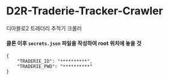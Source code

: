 # D2R-Traderie-Tracker-Crawler
디아블로2 트레더리 추적기 크롤러

#### 클론 이후 `secrets.json` 파일을 작성하여 root 위치에 놓을 것
```
{
    "TRADERIE_ID": "**********",
    "TRADERIE_PWD": "**********"
}

```
